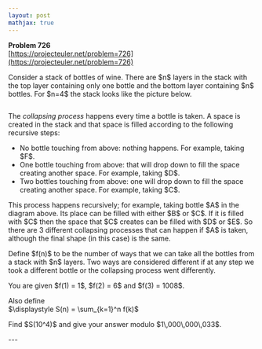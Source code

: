 ```yaml
---
layout: post
mathjax: true
---
```

**Problem 726**  
[https://projecteuler.net/problem=726](https://projecteuler.net/problem=726)

<p>
Consider a stack of bottles of wine. There are $n$ layers in the stack with the top layer containing only one bottle and the bottom layer containing $n$ bottles. For $n=4$ the stack looks like the picture below.
</p>
<div class="center">
<img src="project/images/p726_FallingBottles.jpg" class="dark_img" alt="" /></div>
<p>
The <i>collapsing process</i> happens every time a bottle is taken. A space is created in the stack and that space is filled according to the following recursive steps:
</p><ul>
<li>No bottle touching from above: nothing happens. For example, taking $F$.</li>
<li>One bottle touching from above: that will drop down to fill the space creating another space. For example, taking $D$.</li>
<li>Two bottles touching from above: one will drop down to fill the space creating another space. For example, taking $C$.</li>
</ul>
<p>
This process happens recursively; for example, taking bottle $A$ in the diagram above. Its place can be filled with either $B$ or $C$. If it is filled with $C$ then the space that $C$ creates can be filled with $D$ or $E$. So there are 3 different collapsing processes that can happen if $A$ is taken, although the final shape (in this case) is the same.
</p>
<p>
Define $f(n)$ to be the number of ways that we can take all the bottles from a stack with $n$ layers. 
Two ways are considered different if at any step we took a different bottle or the collapsing process went differently.
</p>
<p>
You are given $f(1) = 1$, $f(2) = 6$ and $f(3) = 1008$.
</p>
Also define
<div class="center">
$\displaystyle	S(n) = \sum_{k=1}^n f(k)$</div>
<p>
Find $S(10^4)$ and give your answer modulo $1\,000\,000\,033$.
</p>
---
